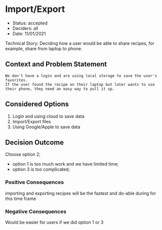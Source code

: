 # Import/Export

* Status: accepted 
* Deciders: all
* Date: 11/01/2021

Technical Story: Deciding how a user would be able to share recipes, for example, share from laptop to phone. 

## Context and Problem Statement
    We don't have a login and are using local storage to save the user's favorites. 
    If the user found the recipe on their laptop but later wants to use their phone, they need an easy way to pull it up.

## Considered Options
1. Login and using cloud to save data
2. Import/Export files
3. Using Google/Apple to save data

## Decision Outcome
Choose option 2; 
- option 1 is too much work and we have limited time; 
- option 3 is too complicated; 

### Positive Consequences <!-- optional -->
importing and exporting recipes will be the fastest and do-able during for this time frame

### Negative Consequences <!-- optional -->
Would be easier for users if we did option 1 or 3 
